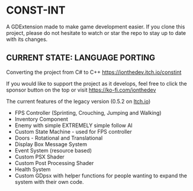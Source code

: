 # CONST-INT
A GDExtension made to make game development easier. If you clone this project, please do not hesitate to watch or star the repo to stay up to date with its changes.

## CURRENT STATE: LANGUAGE PORTING
Converting the project from C# to C++
https://ionthedev.itch.io/constint

If you would like to support the project as it develops, feel free to click the sponsor button on the top or visit https://ko-fi.com/ionthedev

The current features of the legacy version (0.5.2 on [Itch.io]([url](https://ionthedev.itch.io/constint)))


- FPS Controller (Sprinting, Crouching, Jumping and Walking)
- Inventory Component
- Enemy with simple EXTREMELY simple follow AI
- Custom State Machine - used for FPS controller
- Doors - Rotational and Translational
- Display Box Message System
- Event System (resource based)
- Custom PSX Shader
- Custom Post Processing Shader
- Health System
- Custom GDpsx with helper functions for people wanting to expand the system with their own code.
